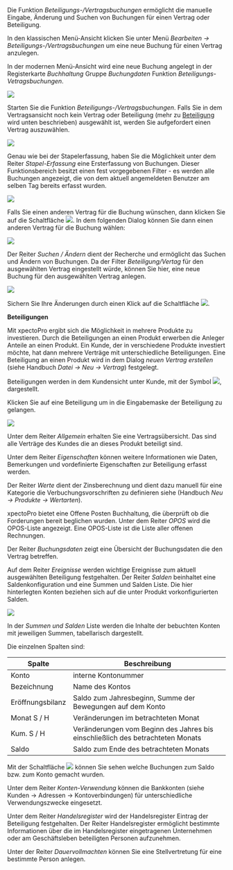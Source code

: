 Die Funktion *Beteiligungs-/Vertragsbuchungen* ermöglicht die manuelle Eingabe, Änderung und Suchen von  Buchungen für einen Vertrag oder Beteiligung.

In den klassischen Menü-Ansicht klicken Sie unter Menü *Bearbeiten → Beteiligungs-/Vertragsbuchungen* um eine neue Buchung für einen Vertrag anzulegen.

In der modernen Menü-Ansicht wird eine neue Buchung angelegt in der Registerkarte *Buchhaltung* Gruppe *Buchungdaten* Funktion *Beteiligungs-Vetragsbuchungen*.

![](http://xpecto.github.io/docs/img/img_1461686191068.png)

Starten Sie die Funktion *Beteiligungs-/Vertragsbuchungen*. Falls Sie in dem Vertragsansicht noch kein Vertrag oder Beteiligung (mehr zu [Beteiligung](#id3) wird unten beschrieben) ausgewählt ist, werden Sie aufgefordert einen Vertrag auszuwählen.

![](http://xpecto.github.io/docs/img/img_1439988459598.png)

Genau wie bei der Stapelerfassung, haben Sie die Möglichkeit unter dem Reiter *Stapel-Erfassung* eine Ersterfassung von Buchungen. Dieser Funktionsbereich besitzt einen fest vorgegebenen Filter - es werden alle Buchungen angezeigt, die von dem aktuell angemeldeten Benutzer am selben Tag bereits erfasst wurden.

![](http://xpecto.github.io/docs/img/img_1461686685179.png)

Falls Sie einen anderen Vertrag für die Buchung wünschen, dann klicken Sie auf die Schaltfläche ![](http://xpecto.github.io/docs/img/img_1439992255614.png). 
In dem folgenden Dialog können Sie dann einen anderen Vertrag für die Buchung wählen:

![](http://xpecto.github.io/docs/img/img_1461686722405.png)

Der Reiter *Suchen / Ändern* dient der Recherche und ermöglicht das Suchen und Ändern von Buchungen. Da der Filter *Beteiligung/Vertag* für den ausgewählten Vertrag eingestellt würde, können Sie hier, eine neue Buchung für den ausgewählten Vertrag anlegen.  

![](http://xpecto.github.io/docs/img/img_1461687440018.png)

Sichern Sie Ihre Änderungen durch einen Klick auf die Schaltfläche ![](http://xpecto.github.io/docs/img/img_1439804594653.png). 

<a id="id3">**Beteiligungen**</a>

Mit xpectoPro ergibt sich die Möglichkeit in mehrere Produkte zu investieren. Durch die Beteiligungen an einen Produkt erwerben die Anleger Anteile an einen Produkt. Ein Kunde, der in verschiedene Produkte investiert möchte, hat dann mehrere Verträge mit unterschiedliche Beteiligungen. 
Eine Beteiligung an einen Produkt wird in dem Dialog *neuen Vertrag erstellen* (siehe Handbuch *Datei → Neu → Vertrag*) festgelegt.

Beteiligungen werden in dem Kundensicht unter Kunde, mit der Symbol ![](http://xpecto.github.io/docs/img/img_1461687665304.png), dargestellt.  

Klicken Sie auf eine Beteiligung um in die Eingabemaske der Beteiligung zu gelangen.

![](http://xpecto.github.io/docs/img/img_1461687574081.png)

Unter dem Reiter *Allgemein* erhalten Sie eine Vertragsübersicht. Das sind alle Verträge des Kundes die an dieses Produkt beteiligt sind.

Unter dem Reiter *Eigenschaften* können weitere Informationen wie Daten, Bemerkungen und vordefinierte Eigenschaften zur Beteiligung erfasst werden.

 Der Reiter *Werte* dient der Zinsberechnung und dient dazu manuell für eine Kategorie die Verbuchungsvorschriften zu definieren siehe (Handbuch *Neu → Produkte → Wertarten*).
 
xpectoPro bietet eine Offene Posten Buchhaltung, die überprüft ob die Forderungen bereit beglichen wurden. Unter dem Reiter *OPOS* wird die OPOS-Liste angezeigt. Eine OPOS-Liste ist die Liste aller offenen Rechnungen. 

Der Reiter *Buchungsdaten* zeigt eine Übersicht der Buchungsdaten die den Vertrag betreffen.

Auf dem Reiter *Ereignisse* werden wichtige Ereignisse zum aktuell ausgewählten Beteiligung festgehalten. 
Der Reiter *Salden* beinhaltet eine Saldenkonfiguration und eine Summen und Salden Liste. Die hier hinterlegten Konten beziehen sich auf die unter Produkt vorkonfigurierten Salden.

![](http://xpecto.github.io/docs/img/img_1461688325074.png)

In der *Summen und Salden* Liste werden die Inhalte der bebuchten Konten mit jeweiligen Summen, tabellarisch dargestellt.

Die einzelnen Spalten sind:

|Spalte| Beschreibung|
|----|----|
|Konto |interne Kontonummer|
|Bezeichnung|Name des Kontos|
|Eröffnungsbilanz|Saldo zum Jahresbeginn, Summe der Bewegungen auf dem Konto|
|Monat S / H |Veränderungen im betrachteten Monat|
|Kum. S / H |Veränderungen vom Beginn des Jahres bis einschließlich des betrachteten Monats|
|Saldo|Saldo zum Ende des betrachteten Monats|

Mit der Schaltfläche ![](http://xpecto.github.io/docs/img/img_1461688384792.png) können Sie sehen welche Buchungen zum Saldo bzw. zum Konto gemacht wurden.

Unter dem Reiter *Konten-Verwendung* können die Bankkonten (siehe Kunden → Adressen → Kontoverbindungen) für unterschiedliche Verwendungszwecke eingesetzt.

Unter dem Reiter *Handelsregister* wird der Handelsregister Eintrag der Beteiligung festgehalten. 
Der Reiter Handelsregister ermöglicht bestimmte Informationen über die im Handelsregister eingetragenen Unternehmen oder am Geschäftsleben beteiligten Personen aufzunehmen.


Unter der Reiter *Dauervollmachten* können Sie eine Stellvertretung für eine bestimmte Person anlegen. 



